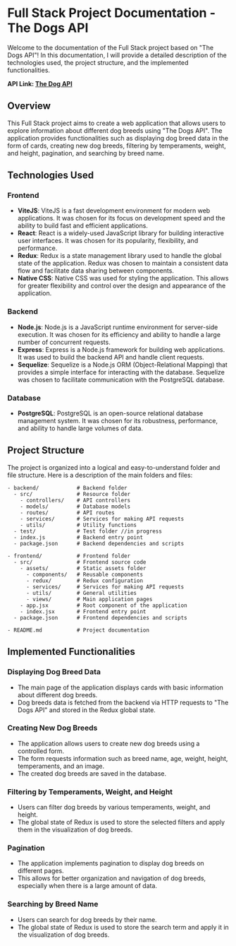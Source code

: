 # Full Stack Project Documentation - The Dogs API

Welcome to the documentation of the Full Stack project based on "The Dogs API"! In this documentation, I will provide a detailed description of the technologies used, the project structure, and the implemented functionalities.

**API Link: [The Dog API](https://thedogapi.com/)**


## Overview
This Full Stack project aims to create a web application that allows users to explore information about different dog breeds using "The Dogs API". The application provides functionalities such as displaying dog breed data in the form of cards, creating new dog breeds, filtering by temperaments, weight, and height, pagination, and searching by breed name.

## Technologies Used

### Frontend
- **ViteJS**: ViteJS is a fast development environment for modern web applications. It was chosen for its focus on development speed and the ability to build fast and efficient applications.
- **React**: React is a widely-used JavaScript library for building interactive user interfaces. It was chosen for its popularity, flexibility, and performance.
- **Redux**: Redux is a state management library used to handle the global state of the application. Redux was chosen to maintain a consistent data flow and facilitate data sharing between components.
- **Native CSS**: Native CSS was used for styling the application. This allows for greater flexibility and control over the design and appearance of the application.

### Backend
- **Node.js**: Node.js is a JavaScript runtime environment for server-side execution. It was chosen for its efficiency and ability to handle a large number of concurrent requests.
- **Express**: Express is a Node.js framework for building web applications. It was used to build the backend API and handle client requests.
- **Sequelize**: Sequelize is a Node.js ORM (Object-Relational Mapping) that provides a simple interface for interacting with the database. Sequelize was chosen to facilitate communication with the PostgreSQL database.

### Database
- **PostgreSQL**: PostgreSQL is an open-source relational database management system. It was chosen for its robustness, performance, and ability to handle large volumes of data.

## Project Structure
The project is organized into a logical and easy-to-understand folder and file structure. Here is a description of the main folders and files:

```
- backend/            # Backend folder
  - src/              # Resource folder
    - controllers/    # API controllers
    - models/         # Database models
    - routes/         # API routes
    - services/       # Services for making API requests
    - utils/          # Utility functions
  - test/             # Test folder //in progress
  - index.js          # Backend entry point
  - package.json      # Backend dependencies and scripts

- frontend/           # Frontend folder
  - src/              # Frontend source code
    - assets/         # Static assets folder
      - components/   # Reusable components
      - redux/        # Redux configuration
      - services/     # Services for making API requests
      - utils/        # General utilities
      - views/        # Main application pages
    - app.jsx         # Root component of the application
    - index.jsx       # Frontend entry point
  - package.json      # Frontend dependencies and scripts

- README.md           # Project documentation
```

## Implemented Functionalities

### Displaying Dog Breed Data
- The main page of the application displays cards with basic information about different dog breeds.
- Dog breeds data is fetched from the backend via HTTP requests to "The Dogs API" and stored in the Redux global state.

### Creating New Dog Breeds
- The application allows users to create new dog breeds using a controlled form.
- The form requests information such as breed name, age, weight, height, temperaments, and an image.
- The created dog breeds are saved in the database.

### Filtering by Temperaments, Weight, and Height
- Users can filter dog breeds by various temperaments, weight, and height.
- The global state of Redux is used to store the selected filters and apply them in the visualization of dog breeds.

### Pagination
- The application implements pagination to display dog breeds on different pages.
- This allows for better organization and navigation of dog breeds, especially when there is a large amount of data.

### Searching by Breed Name
- Users can search for dog breeds by their name.
- The global state of Redux is used to store the search term and apply it in the visualization of dog breeds.
